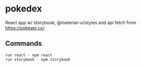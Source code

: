 # pokedex

React app w/ storybook, @material-ui/styles and api fetch from https://pokeapi.co/

## Commands

    run react - npm react
    run storybook - npm storybook
